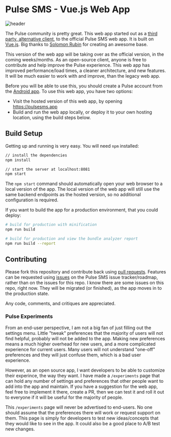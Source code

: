 # Pulse SMS - Vue.js Web App

![header](artwork/header.png)

The Pulse community is pretty great. This web app started out as a [third party, alternative client](https://github.com/Serubin/PulseClient), to the official Pulse SMS web app. It is built on [Vue.js](https://vuejs.org/). Big thanks to [Solomon Rubin](https://github.com/Serubin) for creating an awesome base.

This version of the web app will be taking over as the official version, in the coming weeks/months. As an open-source client, anyone is free to contribute and help improve the Pulse experience. This web app has improved performance/load times, a cleaner architecture, and new features. It will be much easier to work with and improve, than the legacy web app.

Before you will be able to use this, you should create a Pulse account from the [Android app](https://messenger.klinkerapps.com/overview/signup.html). To use this web app, you have two options:

* Visit the hosted version of this web app, by opening https://pulsesms.app
* Build and run the web app locally, or deploy it to your own hosting location, using the build steps below.

## Build Setup

Getting up and running is very easy. You will need `npm` installed:

```bash
// install the dependencies
npm install

// start the server at localhost:8081
npm start
```

The `npm start` command should automatically open your web browser to a local version of the app. The local version of the web app will still use the same backend endpoints as the hosted version, so no additional configuration is required.

If you want to build the app for a production environment, that you could deploy:

```bash
# build for production with minification
npm run build

# build for production and view the bundle analyzer report
npm run build --report
```

## Contributing

Please fork this repository and contribute back using [pull requests](https://github.com/klinker-apps/messenger-web/pulls). Features can be requested using [issues](https://github.com/klinker-apps/messenger-issues/issues) on the Pulse SMS issue tracker/roadmap, rather than on the issues for this repo. I know there are some issues on this repo, right now. They will be migrated (or finished), as the app moves in to the production state.

Any code, comments, and critiques are appreciated.

### Pulse Experiments

From an end-user perspective, I am not a big fan of just filling out the settings menu. Little "tweak" preferences that the majority of users will not find helpful, probably will not be added to the app. Making new preferences means a much higher overhead for new users, and a more complicated experience for current users. Many users will not understand "one-off" preferences and they will just confuse them, which is a bad user experience.

However, as an open source app, I want developers to be able to customize their experince, the way they want. I have made a `/experiments` page that can hold any number of settings and preferences that other people want to add into the app and maintain. If you have a suggestion for the web app, feel free to implement it there, create a PR, then we can test it and roll it out to everyone if it will be useful for the majority of people.

This `/experiments` page will never be advertised to end-users. No one should assume that the preferences there will work or request support on them. This page is simply for developers to test new ideas/concepts that they would like to see in the app. It could also be a good place to A/B test new changes.
